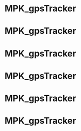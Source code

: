 # MPK_gpsTracker
# MPK_gpsTracker
# MPK_gpsTracker
# MPK_gpsTracker
# MPK_gpsTracker
# MPK_gpsTracker
